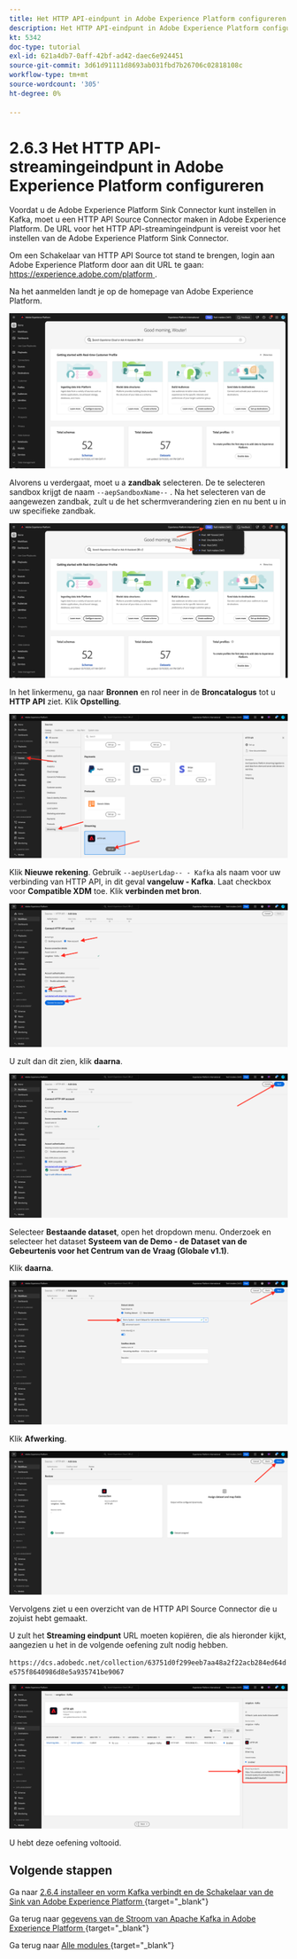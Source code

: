 ```yaml
---
title: Het HTTP API-eindpunt in Adobe Experience Platform configureren
description: Het HTTP API-eindpunt in Adobe Experience Platform configureren
kt: 5342
doc-type: tutorial
exl-id: 621a4db7-0aff-42bf-ad42-daec6e924451
source-git-commit: 3d61d91111d8693ab031fbd7b26706c02818108c
workflow-type: tm+mt
source-wordcount: '305'
ht-degree: 0%

---
```


# 2.6.3 Het HTTP API-streamingeindpunt in Adobe Experience Platform configureren

Voordat u de Adobe Experience Platform Sink Connector kunt instellen in Kafka, moet u een HTTP API Source Connector maken in Adobe Experience Platform. De URL voor het HTTP API-streamingeindpunt is vereist voor het instellen van de Adobe Experience Platform Sink Connector.

Om een Schakelaar van HTTP API Source tot stand te brengen, login aan Adobe Experience Platform door aan dit URL te gaan: [ https://experience.adobe.com/platform ](https://experience.adobe.com/platform).

Na het aanmelden landt je op de homepage van Adobe Experience Platform.

![ Ingestie van Gegevens ](./../../../../modules/delivery-activation/datacollection/dc1.2/images/home.png)

Alvorens u verdergaat, moet u a **zandbak** selecteren. De te selecteren sandbox krijgt de naam ``--aepSandboxName--`` . Na het selecteren van de aangewezen zandbak, zult u de het schermverandering zien en nu bent u in uw specifieke zandbak.

![ Ingestie van Gegevens ](./../../../../modules/delivery-activation/datacollection/dc1.2/images/sb1.png)

In het linkermenu, ga naar **Bronnen** en rol neer in de **Broncatalogus** tot u **HTTP API** ziet. Klik **Opstelling**.

![ Ingestie van Gegevens ](./images/kaep1.png)

Klik **Nieuwe rekening**. Gebruik `--aepUserLdap-- - Kafka` als naam voor uw verbinding van HTTP API, in dit geval **vangeluw - Kafka**. Laat checkbox voor **Compatible XDM** toe. Klik **verbinden met bron**.

![ Ingestie van Gegevens ](./images/kaep2.png)

U zult dan dit zien, klik **daarna**.

![ Ingestie van Gegevens ](./images/kaep3.png)

Selecteer **Bestaande dataset**, open het dropdown menu. Onderzoek en selecteer het dataset **Systeem van de Demo - de Dataset van de Gebeurtenis voor het Centrum van de Vraag (Globale v1.1)**.

Klik **daarna**.

![ Ingestie van Gegevens ](./images/kaep4.png)

Klik **Afwerking**.

![ Ingestie van Gegevens ](./images/kaep8.png)

Vervolgens ziet u een overzicht van de HTTP API Source Connector die u zojuist hebt gemaakt.

U zult het **Streaming eindpunt** URL moeten kopiëren, die als hieronder kijkt, aangezien u het in de volgende oefening zult nodig hebben.

`https://dcs.adobedc.net/collection/63751d0f299eeb7aa48a2f22acb284ed64de575f8640986d8e5a935741be9067`

![ Ingestie van Gegevens ](./images/kaep9.png)

U hebt deze oefening voltooid.

## Volgende stappen

Ga naar [ 2.6.4 installeer en vorm Kafka verbindt en de Schakelaar van de Sink van Adobe Experience Platform ](./ex4.md){target="_blank"}

Ga terug naar [ gegevens van de Stroom van Apache Kafka in Adobe Experience Platform ](./aep-apache-kafka.md){target="_blank"}

Ga terug naar [ Alle modules ](./../../../../overview.md){target="_blank"}
